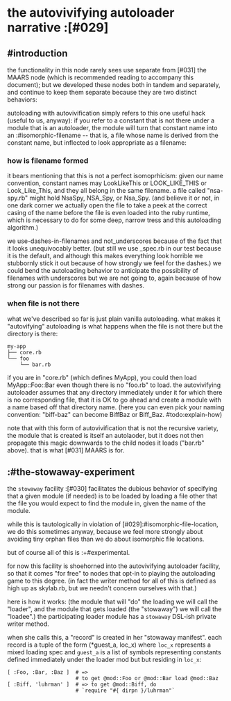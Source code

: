 # the autovivifying autoloader narrative :[#029]


## #introduction

the functionality in this node rarely sees use separate from [#031] the
MAARS node (which is recommended reading to accompany this document); but
we developed these nodes both in tandem and separately, and continue to
keep them separate because they are two distinct behaviors:

autoloading with autovivification simply refers to this one useful hack
(useful to us, anyway): if you refer to a constant that is not there under
a module that is an autoloader, the module will turn that constant name into
an :#isomorphic-filename -- that is, a file whose name is derived from the
constant name, but inflected to look appropriate as a filename:


### how is filename formed

it bears mentioning that this is not a perfect isomoprhicism: given our name
convention, constant names may LookLikeThis or LOOK_LIKE_THIS or
Look_Like_This, and they all belong in the same filename. a file called
"nsa-spy.rb" might hold NsaSpy, NSA_Spy, or Nsa_Spy. (and believe it or not,
in one dark corner we actually open the file to take a peek at the correct
casing of the name before the file is even loaded into the ruby runtime,
which is necessary to do for some deep, narrow tress and this autoloading
algorithm.)

we use-dashes-in-filenames and not_underscores because of the fact that
it looks unequivocably better. (but still we use _spec.rb in our test
because it is the default, and although this makes everything look horrible
we stubbornly stick it out because of how strongly we feel for the dashes.)
we could bend the autoloading behavior to anticipate the possibility of
filenames with underscores but we are not going to, again because of how
strong our passion is for filenames with dashes.


### when file is not there

what we've described so far is just plain vanilla autoloading. what makes it
"autovifying" autoloading is what happens when the file is not there but
the directory is there:

    my-app
    ├── core.rb
    └── foo
        └── bar.rb

if you are in "core.rb" (which defines MyApp), you could then load
MyApp::Foo::Bar even though there is no "foo.rb" to load. the autovivifying
autoloader assumes that any directory immediately under it for which there is
no corresponding file, that it is OK to go ahead and create a module with
a name based off that directory name. (here you can even pick your naming
convention: "biff-baz" can become BiffBaz or Biff_Baz. #todo:explain-how)

note that with this form of autovivification that is not the recursive
variety, the module that is created is itself an autolaoder, but it does not
then propagate this magic downwards to the child nodes it loads ("bar.rb"
above). that is what [#031] MAARS is for.



## :#the-stowaway-experiment

the `stowaway` facility :[#030] facilitates the dubious behavior of specifying
that a given module (if needed) is to be loaded by loading a file other that
the file you would expect to find the module in, given the name of the module.

while this is tautologically in violation of [#029]:#isomorphic-file-location,
we do this sometimes anyway, because we feel more strongly about avoiding tiny
orphan files than we do about isomorphic file locations.

but of course all of this is :+#experimental.

for now this facility is shoehorned into the autovivifying autoloader
facility, so that it comes "for free" to nodes that opt-in to playing the
autoloading game to this degree. (in fact the writer method for all of this
is defined as high up as skylab.rb, but we needn't concern ourselves with
that.)

here is how it works: (the module that will "do" the loading we will call
the "loader", and the module that gets loaded (the "stowaway") we will
call the "loadee".) the participating loader module has a `stowaway` DSL-ish
private writer method.

when she calls this, a "record" is created in her "stowaway manifest". each
record is a tuple of the form (*guest_a, loc_x) where `loc_x` represents a
mixed loading spec and `guest_a` is a list of symbols representing constants
defined immediately under the loader mod but but residing in `loc_x`:

    [ :Foo, :Bar, :Baz ]  # =>
                          # to get @mod::Foo or @mod::Bar load @mod::Baz
    [ :Biff, 'luhrman' ]  # => to get @mod::Biff, do
                          # `require "#{ dirpn }/luhrman"`
